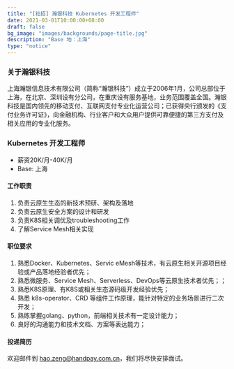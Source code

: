 ```yaml
---
title: "[社招] 瀚银科技 Kubernetes 开发工程师"
date: 2021-03-01T10:00:00+08:00
draft: false
bg_image: "images/backgrounds/page-title.jpg"
description: "Base 地：上海"
type: "notice"
---
```



### 关于瀚银科技

上海瀚银信息技术有限公司（简称“瀚银科技”）成立于2006年1月，公司总部位于上海，在北京、深圳设有分公司，在重庆设有服务基地，业务范围覆盖全国。瀚银科技是国内领先的移动支付、互联网支付专业化运营公司；已获得央行颁发的《支付业务许可证》，向金融机构、行业客户和大众用户提供可靠便捷的第三方支付及相关应用的专业化服务。

### Kubernetes 开发工程师

- 薪资20K/月-40K/月
- Base: 上海

#### 工作职责

1. 负责云原生生态的新技术预研、架构及落地
2. 负责云原生安全方案的设计和研发
3. 负责K8S相关调优及troubleshooting工作
4. 了解Service Mesh相关实现

#### 职位要求

1. 熟悉Docker、Kubernetes、Servic eMesh等技术，有云原生相关开源项目经验或产品落地经验者优先；
2. 熟悉微服务、Service Mesh、Serverless、DevOps等云原生技术者优先；；
3. 熟悉K8S原理、有K8S或相关生态源码级开发经验优先；
4. 熟悉 k8s-operator、CRD 等组件工作原理，能针对特定的业务场景进行二次开发；
5. 熟练掌握golang、python，前端相关技术有一定设计能力；
6. 良好的沟通能力和技术文档、方案等表达能力；

#### 投递简历

欢迎邮件到 [hao.zeng@handpay.com.cn](hao.zeng@handpay.com.cn)，我们将尽快安排面试。
